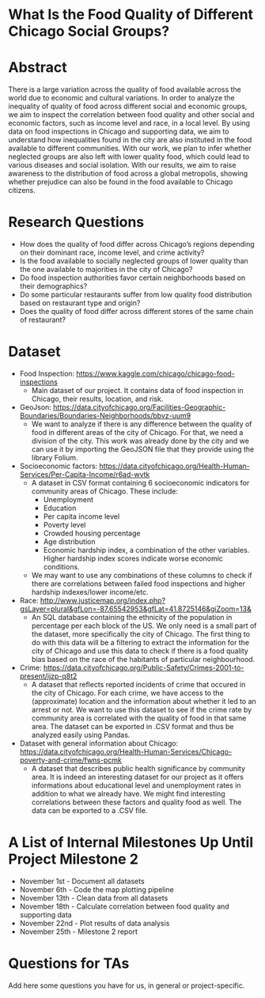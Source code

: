 # What Is the Food Quality of Different Chicago Social Groups?

# Abstract
There is a large variation across the quality of food available across the world due to economic and cultural variations. In order to analyze the inequality of quality of food across different social and economic groups, we aim to inspect the correlation between food quality and other social and economic factors, such as income level and race, in a local level. By using data on food inspections in Chicago and supporting data, we aim to understand how inequalities found in the city are also instituted in the food available to different communities.
With our work, we plan to infer whether neglected groups are also left with lower quality food, which could lead to various diseases and social isolation. With our results, we aim to raise awareness to the distribution of food across a global metropolis, showing whether prejudice can also be found in the food available to Chicago citizens.


# Research Questions
* How does the quality of food differ across Chicago’s regions depending on their dominant race, income level, and crime activity?
* Is the food available to socially neglected groups of lower quality than the one available to majorities in the city of Chicago?
* Do food inspection authorities favor certain neighborhoods based on their demographics?
* Do some particular restaurants suffer from low quality food distribution based on restaurant type and origin?
* Does the quality of food differ across different stores of the same chain of restaurant?


# Dataset
<!-- List the dataset(s) you want to use, and some ideas on how do you expect to get, manage, process and enrich it/them. Show us you've read the docs and some examples, and you've a clear idea on what to expect. Discuss data size and format if relevant. -->
* Food Inspection: https://www.kaggle.com/chicago/chicago-food-inspections
  * Main dataset of our project. It contains data of food inspection in Chicago, their results, location, and risk.
* GeoJson: https://data.cityofchicago.org/Facilities-Geographic-Boundaries/Boundaries-Neighborhoods/bbvz-uum9
  * We want to analyze if there is any difference between the quality of food in different areas of the city of Chicago. For that, we need a division of the city. This work was already done by the city and we can use it by importing the GeoJSON file that they provide using the library Folium.
* Socioeconomic factors: https://data.cityofchicago.org/Health-Human-Services/Per-Capita-Income/r6ad-wvtk
  * A dataset in CSV format containing 6 socioeconomic indicators for community areas of Chicago. These include:
    * Unemployment
    * Education
    * Per capita income level
    * Poverty level
    * Crowded housing percentage
    * Age distribution
    * Economic hardship index, a combination of the other variables. Higher hardship index scores indicate worse economic conditions. 
  * We may want to use any combinations of these columns to check if there are correlations between failed food inspections and higher hardship indexes/lower income/etc.
* Race: http://www.justicemap.org/index.php?gsLayer=plural&gfLon=-87.65542953&gfLat=41.8725146&giZoom=13&
  * An SQL database containing the ethnicity of the population in percentage per each block of the US. We only need is a small part of the dataset, more specifically the city of Chicago. The first thing to do with this data will be a filtering to extract the information for the city of Chicago and use this data to check if there is a food quality bias based on the race of the habitants of particular neighbourhood. 
* Crime: https://data.cityofchicago.org/Public-Safety/Crimes-2001-to-present/ijzp-q8t2
  * A dataset that reflects reported incidents of crime that occured in the city of Chicago. For each crime, we have access to the (approximate) location and the information about whether it led to an arrest or not. We want to use this dataset to see if the crime rate by community area is correlated with the quality of food in that same area. The dataset can be exported in .CSV format and thus be analyzed easily using Pandas.
* Dataset with general information about Chicago: https://data.cityofchicago.org/Health-Human-Services/Chicago-poverty-and-crime/fwns-pcmk
  * A dataset that describes public health significance by community area. It is indeed an interesting dataset for our project as it offers informations about educational level and unemployment rates in addition to what we already have. We might find interesting correlations between these factors and quality food as well. The data can be exported to a .CSV file.

# A List of Internal Milestones Up Until Project Milestone 2
* November 1st - Document all datasets
* November 6th - Code the map plotting pipeline
* November 13th - Clean data from all datasets 
* November 18th - Calculate correlation between food quality and supporting data
* November 22nd - Plot results of data analysis
* November 25th - Milestone 2 report


# Questions for TAs
Add here some questions you have for us, in general or project-specific.
